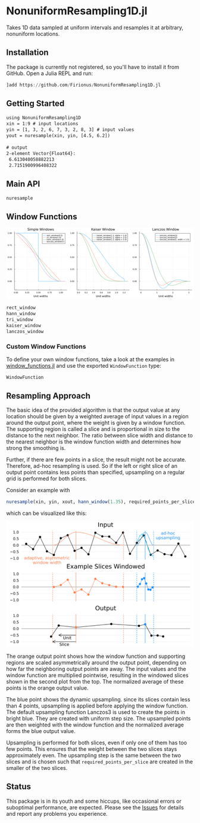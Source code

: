 # NonuniformResampling1D.jl

Takes 1D data sampled at uniform intervals and resamples it at arbitrary,
nonuniform locations. 

## Installation

The package is currently not registered, so you'll have to install it from GitHub. Open a Julia REPL and run:

```julia
]add https://github.com/Firionus/NonuniformResampling1D.jl
```

## Getting Started

```jldoctest
using NonuniformResampling1D
xin = 1:9 # input locations
yin = [1, 3, 2, 6, 7, 3, 2, 8, 3] # input values
yout = nuresample(xin, yin, [4.5, 6.2])

# output
2-element Vector{Float64}:
 6.613040058882213
 2.7151900996408322
```

## Main API

```@docs
nuresample
```

## Window Functions

![Diagram Showing the Different Available Windows](examples/windows.svg)

```@docs
rect_window
hann_window
tri_window
kaiser_window
lanczos_window
```

### Custom Window Functions

To define your own window functions, take a look at the examples in [window_functions.jl](https://github.com/Firionus/NonuniformResampling1D.jl/blob/main/src/window_functions.jl) and use the exported `WindowFunction` type:

```@docs
WindowFunction
```

## Resampling Approach

The basic idea of the provided algorithm is that the output value at any
location should be given by a weighted average of input values in a region
around the output point, where the weight is given by a window function. The
supporting region is called a slice and is proportional in size to the distance
to the next neighbor. The ratio between slice width and distance to the nearest
neighbor is the window function width and determines how strong the smoothing
is. 

Further, if there are few points in a slice, the result might not be accurate.
Therefore, ad-hoc resampling is used. So if the left or right slice of an output
point contains less points than specified, upsampling on a regular grid is
performed for both slices. 

Consider an example with 
```julia
nuresample(xin, yin, xout, hann_window(1.35), required_points_per_slice = 4)
```
which can be visualized like this:

![Diagram Showing the Resampling Approach](examples/explanation_diagram.svg)

The orange output point shows how the window function and supporting regions are
scaled asymmetrically around the output point, depending on how far the
neighboring output points are away. The input values and the window function are
multiplied pointwise, resulting in the windowed slices shown in the second plot
from the top. The normalized average of these points is the orange output value. 

The blue point shows the dynamic upsampling. since its slices contain less than
4 points, upsampling is applied before applying the window function. The default
upsampling function Lanczos3 is used to create the points in bright blue. They
are created with uniform step size. The upsampled points are then weighted with
the window function and the normalized average forms the blue output value. 

Upsampling is performed for both slices, even if only one of them has too few
points. This ensures that the weight between the two slices stays approximately
even. The upsampling step is the same between the two slices and is chosen such
that `required_points_per_slice` are created in the smaller of the two slices.

## Status

This package is in its youth and some hiccups, like occasional errors or
suboptimal performance, are expected. Please see the
[Issues](https://github.com/Firionus/NonuniformResampling1D.jl/issues) for
details and report any problems you experience. 